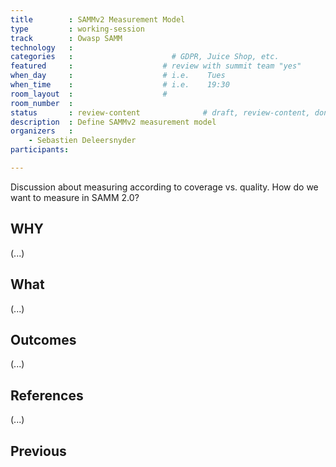 ```yaml
---
title        : SAMMv2 Measurement Model
type         : working-session
track        : Owasp SAMM
technology   :
categories   :                      # GDPR, Juice Shop, etc.
featured     :                    # review with summit team "yes"
when_day     :                    # i.e.    Tues
when_time    :                    # i.e.    19:30
room_layout  :                    #
room_number  :
status       : review-content              # draft, review-content, done
description  : Define SAMMv2 measurement model
organizers   :
    - Sebastien Deleersnyder
participants:

---
```


Discussion about measuring according to coverage vs. quality. How do we want to measure in SAMM 2.0?

## WHY

(...)

## What

(...)

## Outcomes

(...)

## References

(...)


## Previous
